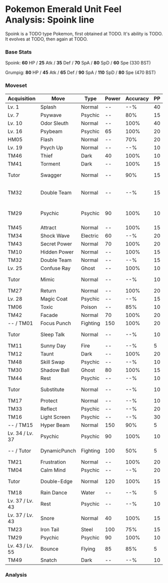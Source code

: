 # Pokemon Emerald Unit Feel Analysis: Spoink line

Spoink is a TODO type Pokemon, first obtained at TODO. It's ability is TODO. It evolves at TODO, then again at TODO.

### Base Stats

Spoink: **60** HP / **25** Atk / **35** Def / **70** SpA / **80** SpD / **60** Spe (330 BST)

Grumpig: **80** HP / **45** Atk / **65** Def / **90** SpA / **110** SpD / **80** Spe (470 BST)

### Moveset

|Acquisition    |Move        |Type    |Power|Accuracy|PP |Notes                    |
|---            |---         |---     |---  |---     |---|---                      |
|Lv. 1          |Splash      |Normal  |--   |--%     |40 |                         |
|Lv. 7          |Psywave     |Psychic |--   |80%     |15 |                         |
|Lv. 10         |Odor Sleuth |Normal  |--   |100%    |40 |                         |
|Lv. 16         |Psybeam     |Psychic |65   |100%    |20 |                         |
|HM05           |Flash       |Normal  |--   |70%     |20 |                         |
|Lv. 19         |Psych Up    |Normal  |--   |--%     |10 |                         |
|TM46           |Thief       |Dark    |40   |100%    |10 |                         |
|TM41           |Torment     |Dark    |--   |100%    |15 |                         |
|Tutor          |Swagger     |Normal  |--   |90%     |15 |Emerald only             |
|TM32           |Double Team |Normal  |--   |--%     |15 |Buy at Game Corner       |
|TM29           |Psychic     |Psychic |90   |100%    |10 |Buy at Game Corner       |
|TM45           |Attract     |Normal  |--   |100%    |15 |                         |
|TM34           |Shock Wave  |Electric|60   |--%     |20 |                         |
|TM43           |Secret Power|Normal  |70   |100%    |20 |                         |
|TM10           |Hidden Power|Normal  |--   |100%    |15 |                         |
|TM32           |Double Team |Normal  |--   |--%     |15 |                         |
|Lv. 25         |Confuse Ray |Ghost   |--   |100%    |10 |                         |
|Tutor          |Mimic       |Normal  |--   |--%     |10 |Emerald only             |
|TM27           |Return      |Normal  |--   |100%    |20 |                         |
|Lv. 28         |Magic Coat  |Psychic |--   |--%     |15 |                         |
|TM06           |Toxic       |Poison  |--   |85%     |10 |                         |
|TM42           |Facade      |Normal  |70   |100%    |20 |                         |
|-- / TM01      |Focus Punch |Fighting|150  |100%    |20 |                         |
|Tutor          |Sleep Talk  |Normal  |--   |--%     |10 |Emerald only             |
|TM11           |Sunny Day   |Fire    |--   |--%     |5  |                         |
|TM12           |Taunt       |Dark    |--   |100%    |20 |                         |
|TM48           |Skill Swap  |Psychic |--   |--%     |10 |                         |
|TM30           |Shadow Ball |Ghost   |80   |100%    |15 |                         |
|TM44           |Rest        |Psychic |--   |--%     |10 |                         |
|Tutor          |Substitute  |Normal  |--   |--%     |10 |Emerald only             |
|TM17           |Protect     |Normal  |--   |--%     |10 |                         |
|TM33           |Reflect     |Psychic |--   |--%     |20 |                         |
|TM16           |Light Screen|Psychic |--   |--%     |30 |                         |
|-- / TM15      |Hyper Beam  |Normal  |150  |90%     |5  |                         |
|Lv. 34 / Lv. 37|Psychic     |Psychic |90   |100%    |10 |                         |
|-- / Tutor     |DynamicPunch|Fighting|100  |50%     |5  |Emerald only             |
|TM21           |Frustration |Normal  |--   |100%    |20 |                         |
|TM04           |Calm Mind   |Psychic |--   |--%     |20 |                         |
|Tutor          |Double-Edge |Normal  |120  |100%    |15 |Emerald only             |
|TM18           |Rain Dance  |Water   |--   |--%     |5  |                         |
|Lv. 37 / Lv. 43|Rest        |Psychic |--   |--%     |10 |                         |
|Lv. 37 / Lv. 43|Snore       |Normal  |40   |100%    |15 |                         |
|TM23           |Iron Tail   |Steel   |100  |75%     |15 |                         |
|TM29           |Psychic     |Psychic |90   |100%    |10 |                         |
|Lv. 43 / Lv. 55|Bounce      |Flying  |85   |85%     |5  |                         |
|TM49           |Snatch      |Dark    |--   |--%     |10 |                         |

### Analysis